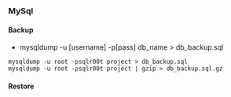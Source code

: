### MySql

#### Backup
- mysqldump -u [username] -p[pass] db_name > db_backup.sql
```
mysqldump -u root -psqlr00t project > db_backup.sql
mysqldump -u root -psqlr00t project | gzip > db_backup.sql.gz
```
#### Restore
